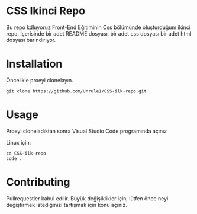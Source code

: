 # CSS Ikinci Repo
Bu repo kdluyoruz Front-End Eğitiminin Css bölümünde oluşturduğum ikinci repo. İçerisinde bir adet README dosyası, bir adet css dosyası bir adet html dosyası barındırıyor.

# Installation
Öncelikle proeyi clonelayın.
```
git clone https://github.com/Unrule1/CSS-ilk-repo.git
```
# Usage
Proeyi cloneladıktan sonra Visual Studio Code programında açınız

Linux için:
```
cd CSS-ilk-repo
code .
```

# Contributing
Pullrequestler kabul edilir. Büyük değişiklikler için, lütfen önce neyi değiştirmek istediğinizi tartışmak için konu açınız.
